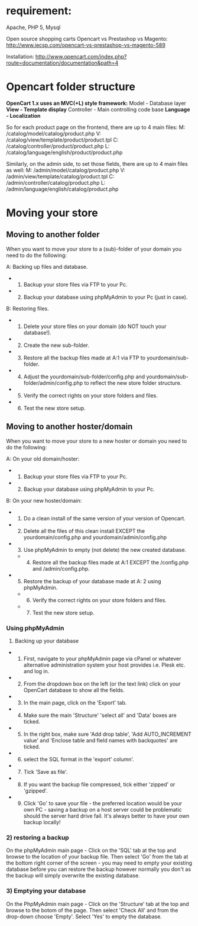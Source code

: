 # requirement: #

Apache, PHP 5, Mysql

Open source shopping carts Opencart vs Prestashop vs Magento:
http://www.iecsp.com/opencart-vs-prestashop-vs-magento-589

Installation:
http://www.opencart.com/index.php?route=documentation/documentation&path=4


# Opencart folder structure #
**OpenCart 1.x uses an MVC(+L) style framework:** Model - Database layer
**View - Template display** Controller - Main controlling code base
**Language - Localization**

So for each product page on the frontend, there are up to 4 main files:
M: /catalog/model/catalog/product.php
V: /catalog/view/template/product/product.tpl
C: /catalog/controller/product/product.php
L: /catalog/language/english/product/product.php

Similarly, on the admin side, to set those fields, there are up to 4 main files as well:
M: /admin/model/catalog/product.php
V: /admin/view/template/catalog/product.tpl
C: /admin/controller/catalog/product.php
L: /admin/language/english/catalog/product.php

# Moving your store #



## Moving to another folder ##

When you want to move your store to a (sub)-folder of your domain you need to do the following:

A: Backing up files and database.
  * 1. Backup your store files via FTP to your Pc.
  * 2. Backup your database using phpMyAdmin to your Pc (just in case).

B: Restoring files.
  * 1. Delete your store files on your domain (do NOT touch your database!).
  * 2. Create the new sub-folder.
  * 3. Restore all the backup files made at A:1 via FTP to yourdomain/sub-folder.
  * 4. Adjust the yourdomain/sub-folder/config.php and yourdomain/sub-folder/admin/config.php to reflect the new store folder structure.
  * 5. Verify the correct rights on your store folders and files.
  * 6. Test the new store setup.


## Moving to another hoster/domain ##

When you want to move your store to a new hoster or domain you need to do the following:

A: On your old domain/hoster:
  * 1. Backup your store files via FTP to your Pc.
  * 2. Backup your database using phpMyAdmin to your Pc.

B: On your new hoster/domain:
  * 1. Do a clean install of the same version of your version of Opencart.
  * 2. Delete all the files of this clean install EXCEPT the yourdomain/config.php and yourdomain/admin/config.php
  * 3. Use phpMyAdmin to empty (not delete) the new created database.
    * 4. Restore all the backup files made at A:1 EXCEPT the /config.php and /admin/config.php.
  * 5. Restore the backup of your database made at A: 2 using phpMyAdmin.
    * 6. Verify the correct rights on your store folders and files.
    * 7. Test the new store setup.

### Using phpMyAdmin ###
1) Backing up your database
  * 1. First, navigate to your phpMyAdmin page via cPanel or whatever alternative administration system your host provides i.e. Plesk etc. and log in.
  * 2. From the dropdown box on the left (or the text link) click on your OpenCart database to show all the fields.
  * 3. In the main page, click on the 'Export' tab.
  * 4. Make sure the main 'Structure' 'select all' and 'Data' boxes are ticked.
  * 5. In the right box, make sure 'Add drop table', 'Add AUTO\_INCREMENT value' and 'Enclose table and field names with backquotes' are ticked.
  * 6. select the SQL format in the 'export' column'.
  * 7. Tick 'Save as file'.
  * 8. If you want the backup file compressed, tick either 'zipped' or 'gzipped'.
  * 9. Click 'Go' to save your file - the preferred location would be your own PC - saving a backup on a host server could be problematic should the server hard drive fail. It's always better to have your own backup locally!

### 2) restoring a backup ###
On the phpMyAdmin main page - Click on the 'SQL' tab at the top and browse to the location of your backup file. Then select 'Go' from the tab at the bottom right corner of the screen - you may need to empty your existing database before you can restore the backup however normally you don't as the backup will simply overwrite the existing database.

### 3) Emptying your database ###
On the PhpMyAdmin main page - Click on the 'Structure' tab at the top and browse to the botom of the page. Then select 'Check All' and from the drop-down choose 'Empty'. Select 'Yes' to empty the database.